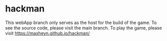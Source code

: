 # hackman

This webApp branch only serves as the host for the build of the game. To see the source code, please visit the main branch.
To play the game, please visit https://maxheyn.github.io/hackman/